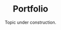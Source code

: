 ---
title: Portfolio
subtitle: >-
  Topic under construction.
img_path: images/portfolio.jpg
seo:
  title: Portfolio
  description: My data science portfolio
  extra:
    - name: og:type
      value: website
      keyName: property
    - name: og:title
      value: Portfolio
      keyName: property
    - name: og:description
      value: My data science portfolio
      keyName: property
    - name: og:image
      value: images/portfolio.jpg
      keyName: property
      relativeUrl: true
    - name: twitter:card
      value: summary_large_image
    - name: twitter:title
      value: Portfolio
    - name: twitter:description
      value: My data science portfolio
    - name: twitter:image
      value: images/portfolio.jpg
      relativeUrl: true
layout: portfolio
---